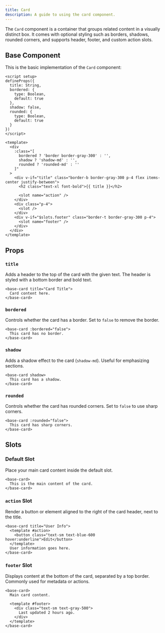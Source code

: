 ```yaml
---
title: Card  
description: A guide to using the card component.
---
```


The `Card` component is a container that groups related content in a visually distinct box. It comes with optional styling such as borders, shadows, rounded corners, and supports header, footer, and custom action slots.

## Base Component

This is the basic implementation of the `Card` component:

```vue
<script setup>
defineProps({
  title: String,
  bordered: {
    type: Boolean,
    default: true
  },
  shadow: false,
  rounded: {
    type: Boolean,
    default: true
  }
})
</script>

<template>
  <div
    :class="[
      bordered ? 'border border-gray-300' : '',
      shadow ? 'shadow-md' : '',
      rounded ? 'rounded-md' : ''
    ]"
  >
    <div v-if="title" class="border-b border-gray-300 p-4 flex items-center justify-between">
      <h2 class="text-xl font-bold">{{ title }}</h2>

      <slot name="action" />
    </div>
    <div class="p-4">
      <slot />
    </div>
    <div v-if="$slots.footer" class="border-t border-gray-300 p-4">
      <slot name="footer" />
    </div>
  </div>
</template>
````

## Props

### `title`

Adds a header to the top of the card with the given text. The header is styled with a bottom border and bold text.

```vue
<base-card title="Card Title">
  Card content here.
</base-card>
```

### `bordered`

Controls whether the card has a border. Set to `false` to remove the border.

```vue
<base-card :bordered="false">
  This card has no border.
</base-card>
```

### `shadow`

Adds a shadow effect to the card (`shadow-md`). Useful for emphasizing sections.

```vue
<base-card shadow>
  This card has a shadow.
</base-card>
```

### `rounded`

Controls whether the card has rounded corners. Set to `false` to use sharp corners.

```vue
<base-card :rounded="false">
  This card has sharp corners.
</base-card>
```

## Slots

### Default Slot

Place your main card content inside the default slot.

```vue
<base-card>
  This is the main content of the card.
</base-card>
```

### `action` Slot

Render a button or element aligned to the right of the card header, next to the title.

```vue
<base-card title="User Info">
  <template #action>
    <button class="text-sm text-blue-600 hover:underline">Edit</button>
  </template>
  User information goes here.
</base-card>
```

### `footer` Slot

Displays content at the bottom of the card, separated by a top border. Commonly used for metadata or actions.

```vue
<base-card>
  Main card content.

  <template #footer>
    <div class="text-sm text-gray-500">
      Last updated 2 hours ago.
    </div>
  </template>
</base-card>
```